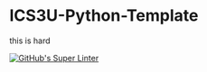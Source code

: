 # ICS3U-Python-Template
this is hard

[![GitHub's Super Linter](https://github.com/Aidan-Lalonde-Novales/<REPOSITORY>/workflows/GitHub's%20Super%20Linter/badge.svg)](https://github.com/Aidan-Lalonde-Novales/<REPOSITORY>/actions)